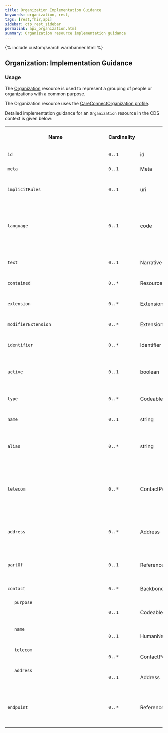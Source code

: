 ```yaml
---
title: Organization Implementation Guidance
keywords: organization, rest,
tags: [rest,fhir,api]
sidebar: ctp_rest_sidebar
permalink: api_organization.html
summary: Organization resource implementation guidance
---
```


{% include custom/search.warnbanner.html %}

<style>
td.sub{
    content: '';
    display: block;
    width: 285px;
    background-image: url(images/tbl_vjoin_end.png);
    background-repeat: no-repeat;
    background-position: 10px 10px;
    padding-left: 30px; 
}
td.sub-sub{
    content: '';
    display: block;
    width: 285px;
    background-image: url(images/tbl_vjoin_end.png);
    background-repeat: no-repeat;
    background-position: 30px 10px;
    padding-left: 50px; 
}
td.sub-sub-sub{
    content: '';
    display: block;
    width: 285px;
    background-image: url(images/tbl_vjoin_end.png);
    background-repeat: no-repeat;
    background-position: 50px 10px;
    padding-left: 70px;
}
</style>
## Organization: Implementation Guidance ##

### Usage ###

The [Organization](http://hl7.org/fhir/stu3/organization.html) resource is used to represent a grouping of people or organizations with a common purpose.

The Organization resource uses the [CareConnectOrganization profile](https://fhir.hl7.org.uk/STU3/StructureDefinition/CareConnect-Organization-1).

Detailed implementation guidance for an `Organization` resource in the CDS context is given below:


<table style="min-width:100%;width:100%">
<tr>
    <th style="width:10%;">Name</th>
    <th style="width:5%;">Cardinality</th>
    <th style="width:10%;">Type</th>
      <th style="width:38%;">FHIR Documentation</th>
   <th style="width:37%;">CDS Implementation Guidance</th>
</tr>
<tr>
  <td><code>id</code></td>
    <td><code>0..1</code></td>
    <td>id</td>
    <td>Logical id of this artifact</td>
	<td></td>
</tr>
<tr>
  <td><code>meta</code></td>
    <td><code>0..1</code></td>
    <td>Meta</td>
    <td>Metadata about the resource</td>
		<td></td>
</tr>
<tr>
  <td><code>implicitRules</code></td>
    <td><code>0..1</code></td>
    <td>uri</td>
    <td>A set of rules under which this content was created</td>
		<td></td>
</tr>
<tr>
  <td><code>language</code></td>
    <td><code>0..1</code></td>
    <td>code</td>
    <td>Language of the resource content. <br/> 
    <a href="http://hl7.org/fhir/stu3/valueset-languages.html">Common Languages</a> (Extensible but limited to All Languages)</td>
	<td></td>
</tr>
<tr>
  <td><code>text</code></td>
    <td><code>0..1</code></td>
    <td>Narrative</td>
    <td>Text summary of the resource, for human interpretation</td>
	<td></td>
</tr>
<tr>
  <td><code>contained</code></td>
    <td><code>0..*</code></td>
    <td>Resource</td>
    <td>Contained, inline Resources</td>
	<td></td>
</tr>
<tr>
  <td><code>extension</code></td>
    <td><code>0..*</code></td>
    <td>Extension</td>
    <td>Additional Content defined by implementations</td>
	<td></td>
</tr>
<tr>
  <td><code>modifierExtension</code></td>
    <td><code>0..*</code></td>
    <td>Extension</td>
    <td>Extensions that cannot be ignored</td>
	<td></td>
</tr>
<tr>
    <td><code>identifier</code></td>
    <td><code>0..*</code></td>
    <td>Identifier</td>
    <td>Identifies this organization across multiple systems</td>
    <td></td>
</tr>
<tr>
    <td><code>active</code></td>
    <td><code>0..1</code></td>
    <td>boolean</td>
    <td>Whether the organization's record is still in active use</td>
    <td></td>
</tr>
<tr>
    <td><code>type</code></td>
    <td><code>0..*</code></td>
    <td>CodeableConcept</td>
    <td>Kind of organization<br>
<a href="http://hl7.org/fhir/stu3/valueset-organization-type.html">OrganizationType (Example)</a></td>
    <td></td>
</tr>
<tr>
    <td><code>name</code></td>
    <td><code>0..1</code></td>
    <td>string</td>
    <td>Name used for the organization</td>
    <td></td>
</tr>
<tr>
    <td><code>alias</code></td>
    <td><code>0..*</code></td>
    <td>string</td>
    <td>A list of alternate names that the organization is known as, or was known as in the past</td>
    <td></td>
</tr>
<tr>
    <td><code>telecom</code></td>
    <td><code>0..*</code></td>
    <td>ContactPoint</td>
    <td>A contact detail for the organization<br>
+ The telecom of an organization can never be of use 'home'</td>
    <td></td>
</tr>
<tr>
    <td><code>address</code></td>
    <td><code>0..*</code></td>
    <td>Address</td>
    <td>An address for the organization<br>
+ An address of an organization can never be of use 'home'</td>
    <td></td>
</tr>
<tr>
    <td><code>partOf</code></td>
    <td><code>0..1</code></td>
    <td>Reference(Organization)</td>
    <td>The organization of which this organization forms a part</td>
    <td></td>
</tr>
<tr>
    <td><code>contact</code></td>
    <td><code>0..*</code></td>
    <td>BackboneElement</td>
    <td>Contact for the organization for a certain purpose</td>
    <td></td>
</tr>
<tr>
    <td class="sub"><code>purpose</code></td>
    <td><code>0..1</code></td>
    <td>CodeableConcept</td>
    <td>The type of contact<br>
<a href="http://hl7.org/fhir/stu3/valueset-contactentity-type.html">ContactEntityType (Extensible)</a></td>
    <td></td>
</tr>
<tr>
    <td class="sub"><code>name</code></td>
    <td><code>0..1</code></td>
    <td>HumanName</td>
    <td>A name associated with the contact</td>
    <td></td>
</tr>
<tr>
    <td class="sub"><code>telecom</code></td>
    <td><code>0..*</code></td>
    <td>ContactPoint</td>
    <td>Contact details (telephone, email, etc.) for a contact</td>
    <td></td>
</tr>
<tr>
    <td class="sub"><code>address</code></td>
    <td><code>0..1</code></td>
    <td>Address</td>
    <td>Visiting or postal addresses for the contact</td>
    <td></td>
</tr>
<tr>
    <td><code>endpoint</code></td>
    <td><code>0..*</code></td>
    <td>Reference(Endpoint)</td>
    <td>Technical endpoints providing access to services operated for the organization</td>
    <td></td>
</tr>
</table>

<!--stackedit_data:
eyJoaXN0b3J5IjpbLTY3OTIyOTQ2MSwxNzE1NjQxMjUyLC0yND
k0NzY1ODIsMTQ0MzczNDU1OCwyMTY2MTA1NzZdfQ==
-->